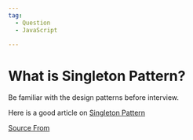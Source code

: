 ```yaml
---
tag:
  - Question
  - JavaScript

---
```

  
# What is Singleton Pattern?

Be familiar with the design patterns before interview.

Here is a good article on [Singleton Pattern](https://www.dofactory.com/javascript/design-patterns/singleton)


[Source From](https://bigfrontend.dev/question/What-is-Singleton-Pattern)

  